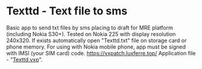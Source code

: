 # Texttd - Text file to sms
Basic app to send txt files by sms placing to draft for MRE platform (including Nokia S30+). Tested on Nokia 225 with display resolution 240x320. If exists automatically open "Texttd.txt" file on storage card or phone memory.
For using with Nokia mobile phone, app must be signed with IMSI (your SIM card) code.
https://vxpatch.luxferre.top/
Application file - "[Texttd.vxp](https://github.com/RDZDX/textts/blob/main/Texttd.vxp?raw=true)".
